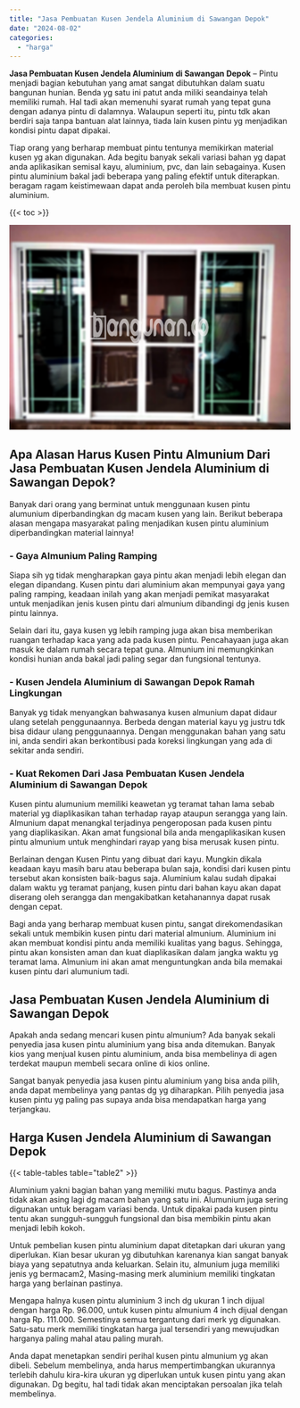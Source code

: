 ```yaml
---
title: "Jasa Pembuatan Kusen Jendela Aluminium di Sawangan Depok"
date: "2024-08-02"
categories: 
  - "harga"
---
```


**Jasa Pembuatan Kusen Jendela Aluminium di Sawangan Depok** – Pintu menjadi bagian kebutuhan yang amat sangat dibutuhkan dalam suatu bangunan hunian. Benda yg satu ini patut anda miliki seandainya telah memiliki rumah. Hal tadi akan memenuhi syarat rumah yang tepat guna dengan adanya pintu di dalamnya. Walaupun seperti itu, pintu tdk akan berdiri saja tanpa bantuan alat lainnya, tiada lain kusen pintu yg menjadikan kondisi pintu dapat dipakai.

Tiap orang yang berharap membuat pintu tentunya memikirkan material kusen yg akan digunakan. Ada begitu banyak sekali variasi bahan yg dapat anda aplikasikan semisal kayu, aluminium, pvc, dan lain sebagainya. Kusen pintu aluminium bakal jadi beberapa yang paling efektif untuk diterapkan. beragam ragam keistimewaan dapat anda peroleh bila membuat kusen pintu aluminium.

{{< toc >}}

![Jasa Pembuatan Kusen Jendela Aluminium di Sawangan Depok](/images/harga-kusen-jendela-alumunium-04.png)

## Apa Alasan Harus Kusen Pintu Almunium Dari Jasa Pembuatan Kusen Jendela Aluminium di Sawangan Depok?

Banyak dari orang yang berminat untuk menggunaan kusen pintu alumunium diperbandingkan dg macam kusen yang lain. Berikut beberapa alasan mengapa masyarakat paling menjadikan kusen pintu aluminium diperbandingkan material lainnya!

### \- Gaya Almunium Paling Ramping

Siapa sih yg tidak mengharapkan gaya pintu akan menjadi lebih elegan dan elegan dipandang. Kusen pintu dari aluminium akan mempunyai gaya yang paling ramping, keadaan inilah yang akan menjadi pemikat masyarakat untuk menjadikan jenis kusen pintu dari almunium dibandingi dg jenis kusen pintu lainnya.

Selain dari itu, gaya kusen yg lebih ramping juga akan bisa memberikan ruangan terhadap kaca yang ada pada kusen pintu. Pencahayaan juga akan masuk ke dalam rumah secara tepat guna. Almunium ini memungkinkan kondisi hunian anda bakal jadi paling segar dan fungsional tentunya.

### \- Kusen Jendela Aluminium di Sawangan Depok Ramah Lingkungan

Banyak yg tidak menyangkan bahwasanya kusen almunium dapat didaur ulang setelah penggunaannya. Berbeda dengan material kayu yg justru tdk bisa didaur ulang penggunaannya. Dengan menggunakan bahan yang satu ini, anda sendiri akan berkontibusi pada koreksi lingkungan yang ada di sekitar anda sendiri.

### \- Kuat Rekomen Dari Jasa Pembuatan Kusen Jendela Aluminium di Sawangan Depok

Kusen pintu alumunium memiliki keawetan yg teramat tahan lama sebab material yg diaplikasikan tahan terhadap rayap ataupun serangga yang lain. Almunium dapat menangkal terjadinya pengeroposan pada kusen pintu yang diaplikasikan. Akan amat fungsional bila anda mengaplikasikan kusen pintu almunium untuk menghindari rayap yang bisa merusak kusen pintu.

Berlainan dengan Kusen Pintu yang dibuat dari kayu. Mungkin dikala keadaan kayu masih baru atau beberapa bulan saja, kondisi dari kusen pintu tersebut akan konsisten baik-bagus saja. Aluminium kalau sudah dipakai dalam waktu yg teramat panjang, kusen pintu dari bahan kayu akan dapat diserang oleh serangga dan mengakibatkan ketahanannya dapat rusak dengan cepat.

Bagi anda yang berharap membuat kusen pintu, sangat direkomendasikan sekali untuk membikin kusen pintu dari material almunium. Aluminium ini akan membuat kondisi pintu anda memiliki kualitas yang bagus. Sehingga, pintu akan konsisten aman dan kuat diaplikasikan dalam jangka waktu yg teramat lama. Almunium ini akan amat menguntungkan anda bila memakai kusen pintu dari alumunium tadi.

## Jasa Pembuatan Kusen Jendela Aluminium di Sawangan Depok

Apakah anda sedang mencari kusen pintu almunium? Ada banyak sekali penyedia jasa kusen pintu aluminium yang bisa anda ditemukan. Banyak kios yang menjual kusen pintu aluminium, anda bisa membelinya di agen terdekat maupun membeli secara online di kios online.

Sangat banyak penyedia jasa kusen pintu aluminium yang bisa anda pilih, anda dapat membelinya yang pantas dg yg diharapkan. Pilih penyedia jasa kusen pintu yg paling pas supaya anda bisa mendapatkan harga yang terjangkau.

## Harga Kusen Jendela Aluminium di Sawangan Depok

{{< table-tables table="table2" >}}

Aluminium yakni bagian bahan yang memiliki mutu bagus. Pastinya anda tidak akan asing lagi dg macam bahan yang satu ini. Alumunium juga sering digunakan untuk beragam variasi benda. Untuk dipakai pada kusen pintu tentu akan sungguh-sungguh fungsional dan bisa membikin pintu akan menjadi lebih kokoh.

Untuk pembelian kusen pintu aluminium dapat ditetapkan dari ukuran yang diperlukan. Kian besar ukuran yg dibutuhkan karenanya kian sangat banyak biaya yang sepatutnya anda keluarkan. Selain itu, almunium juga memiliki jenis yg bermacam2, Masing-masing merk aluminium memiliki tingkatan harga yang berlainan pastinya.

Mengapa halnya kusen pintu aluminium 3 inch dg ukuran 1 inch dijual dengan harga Rp. 96.000, untuk kusen pintu almunium 4 inch dijual dengan harga Rp. 111.000. Semestinya semua tergantung dari merk yg digunakan. Satu-satu merk memiliki tingkatan harga jual tersendiri yang mewujudkan harganya paling mahal atau paling murah.

Anda dapat menetapkan sendiri perihal kusen pintu almunium yg akan dibeli. Sebelum membelinya, anda harus mempertimbangkan ukurannya terlebih dahulu kira-kira ukuran yg diperlukan untuk kusen pintu yang akan digunakan. Dg begitu, hal tadi tidak akan menciptakan persoalan jika telah membelinya.
